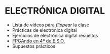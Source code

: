 # ELECTRÓNICA DIGITAL


- [Lista de vídeos para _flippear_ la clase](videos.md)
- Prácticas de electrónica digital
- Ejercicios de electrónica digital resueltos
- [FPGAndo en 4º de E.S.O.](fpgando.md)
- Supuestos prácticos
